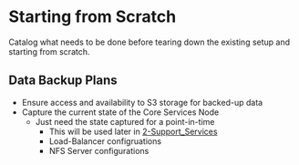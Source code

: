 # Starting from Scratch

Catalog what needs to be done before tearing down the existing setup and starting from scratch.

## Data Backup Plans
- Ensure access and availability to S3 storage for backed-up data
- Capture the current state of the Core Services Node
    - Just need the state captured for a point-in-time
        - This will be used later in [2-Support_Services](../2-Support_Services/README.md)
        - Load-Balancer configruations
        - NFS Server configurations